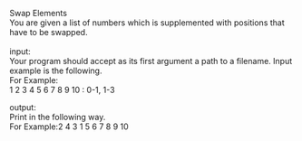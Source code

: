 Swap Elements
<br />
You are given a list of numbers which is supplemented with positions that have to be swapped.
<br /><br />
input:<br />
Your program should accept as its first argument a path to a filename. Input example is the following.<br />
For Example: <br />
1 2 3 4 5 6 7 8 9 10 : 0-1, 1-3

output:<br />
Print in the following way.<br />
For Example:2 4 3 1 5 6 7 8 9 10
<br />
<br />
